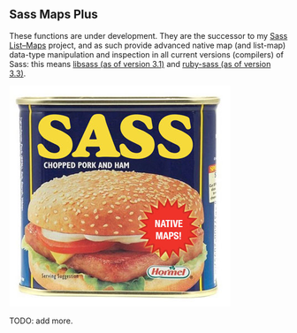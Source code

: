 ## Sass Maps Plus

These functions are under development. They are the successor to my [Sass List–Maps](http://github.com/lunelson/sass-list-maps) project, and as such provide advanced native map (and list-map) data-type manipulation and inspection in all current versions (compilers) of Sass: this means [libsass (as of version 3.1)](http://libsass.org/) and [ruby-sass (as of version 3.3)](http://sass-lang.com/).

![](sass-hash-plus.jpg)

TODO: add more.
